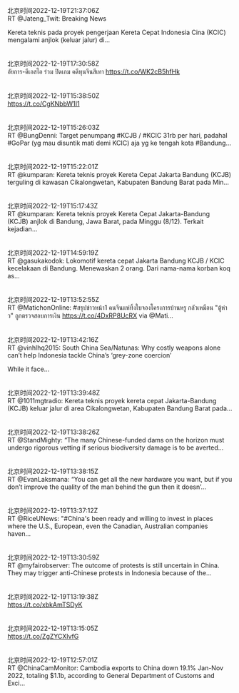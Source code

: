 北京时间2022-12-19T21:37:06Z<br>RT @Jateng_Twit: Breaking News

Kereta teknis pada proyek pengerjaan Kereta Cepat Indonesia Cina (KCIC) mengalami anjlok (keluar jalur) di…<br><br><br>北京时间2022-12-19T17:30:58Z<br>อัยการ-ดีเอสไอ ร่วม  ปิดเกม คดีทุนจีนสีเทา https://t.co/WK2cB5hfHk<br><br><br>北京时间2022-12-19T15:38:50Z<br>https://t.co/CgKNbbW1I1<br><br><br>北京时间2022-12-19T15:26:03Z<br>RT @BungDenni: Target penumpang #KCJB / #KCIC 31rb per hari, padahal #GoPar (yg mau disuntik mati demi KCIC) aja yg ke tengah kota #Bandung…<br><br><br>北京时间2022-12-19T15:22:01Z<br>RT @kumparan: Kereta teknis proyek Kereta Cepat Jakarta Bandung (KCJB) terguling di kawasan Cikalongwetan, Kabupaten Bandung Barat pada Min…<br><br><br>北京时间2022-12-19T15:17:43Z<br>RT @kumparan: Kereta teknis proyek Kereta Cepat Jakarta-Bandung (KCJB) anjlok di Bandung, Jawa Barat, pada Minggu (8/12). Terkait kejadian…<br><br><br>北京时间2022-12-19T14:59:19Z<br>RT @gasukakodok: Lokomotif kereta cepat Jakarta Bandung KCJB / KCIC kecelakaan di Bandung. Menewaskan 2 orang. Dari nama-nama korban koq as…<br><br><br>北京时间2022-12-19T13:52:55Z<br>RT @MatichonOnline: #สรุปข่าวหน้า1 คนจีนแห่ทิ้งใบจองโครงการบ้านหรู กลัวเหมือน "ตู้ห่าว" ถูกตรวจสอบการเงิน https://t.co/4DxRP8UcRX via @Mati…<br><br><br>北京时间2022-12-19T13:42:16Z<br>RT @vinhlhq2015: South China Sea/Natunas: Why costly weapons alone can’t help Indonesia tackle China’s ‘grey-zone coercion’ 

While it face…<br><br><br>北京时间2022-12-19T13:39:48Z<br>RT @1011mgtradio: Kereta teknis proyek kereta cepat Jakarta-Bandung (KCJB) keluar jalur di area Cikalongwetan, Kabupaten Bandung Barat pada…<br><br><br>北京时间2022-12-19T13:38:26Z<br>RT @StandMighty: “The many Chinese-funded dams on the horizon must undergo rigorous vetting if serious biodiversity damage is to be averted…<br><br><br>北京时间2022-12-19T13:38:15Z<br>RT @EvanLaksmana: “You can get all the new hardware you want, but if you don’t improve the quality of the man behind the gun then it doesn’…<br><br><br>北京时间2022-12-19T13:37:12Z<br>RT @RiceUNews: "#China's been ready and willing to invest in places where the U.S., European, even the Canadian, Australian companies haven…<br><br><br>北京时间2022-12-19T13:30:59Z<br>RT @myfairobserver: The outcome of protests is still uncertain in China. They may trigger anti-Chinese protests in Indonesia because of the…<br><br><br>北京时间2022-12-19T13:19:38Z<br>https://t.co/xbkAmTSDyK<br><br><br>北京时间2022-12-19T13:15:05Z<br>https://t.co/ZgZYCXlvfG<br><br><br>北京时间2022-12-19T12:57:01Z<br>RT @ChinaCamMonitor: Cambodia exports to China down 19.1% Jan-Nov 2022, totaling $1.1b, according to General Department of Customs and Exci…<br><br><br>